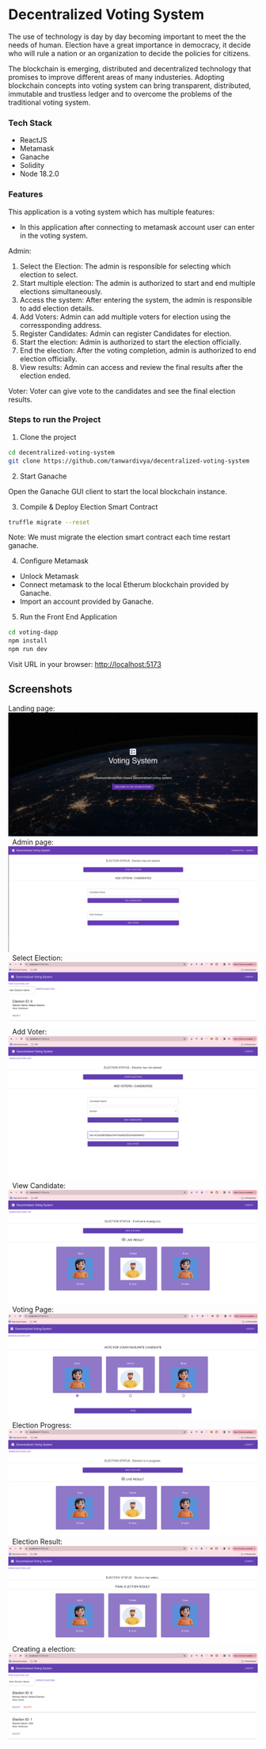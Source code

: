 # Decentralized Voting System

<p>The use of technology is day by day becoming important to meet the the needs of human. Election have a great importance in democracy, it decide who will rule a nation or an organization to decide the policies for citizens.</p>
<p>The blockchain is emerging, distributed and decentralized technology that promises to improve different areas of many industeries. Adopting blockchain concepts into voting system can bring transparent, distributed, immutable and trustless ledger and to overcome the problems of the traditional voting system.</p>

### Tech Stack

- ReactJS
- Metamask
- Ganache
- Solidity
- Node 18.2.0

### Features

This application is a voting system which has multiple features:

- In this application after connecting to metamask account user can enter in the voting system.

Admin:

1. Select the Election: The admin is responsible for selecting which election to select.
2. Start multiple election: The admin is authorized to start and end multiple elections simultaneously.
3. Access the system: After entering the system, the admin is responsible to add election details.
4. Add Voters: Admin can add multiple voters for election using the corressponding address.
5. Register Candidates: Admin can register Candidates for election.
6. Start the election: Admin is authorized to start the election officially.
7. End the election: After the voting completion, admin is authorized to end election officially.
8. View results: Admin can access and review the final results after the election ended.

Voter:
Voter can give vote to the candidates and see the final election results.

### Steps to run the Project

1. Clone the project

```bash
cd decentralized-voting-system
git clone https://github.com/tanwardivya/decentralized-voting-system
```

2. Start Ganache

Open the Ganache GUI client to start the local blockchain instance.

3. Compile & Deploy Election Smart Contract

```bash
truffle migrate --reset
```

Note: We must migrate the election smart contract each time restart ganache.

4. Configure Metamask

- Unlock Metamask
- Connect metamask to the local Etherum blockchain provided by Ganache.
- Import an account provided by Ganache.

5. Run the Front End Application

```bash
cd voting-dapp
npm install
npm run dev
```

Visit URL in your browser: <http://localhost:5173>

## Screenshots

Landing page:
![landingpage](screenshots/landingpage.png) &nbsp;
Admin page:
![admin1](screenshots/admin1.png) &nbsp;
Select Election:
![selectelection](screenshots/selectelection.png) &nbsp;
Add Voter:
![addvoter](screenshots/addvoter.png) &nbsp;
View Candidate:
![candidatepage](screenshots/candidatepage.png) &nbsp;
Voting Page:
![votingpage](screenshots/votingpage.png) &nbsp;
Election Progress:
![votingpage2](screenshots/votingpage2.png) &nbsp;
Election Result:
![finalelectionresultpage](screenshots/finalelectionresultpage.png) &nbsp;
Creating a election:
![selectmultipleelectionpage](screenshots/selectmultipleelectionpage.png) &nbsp;
